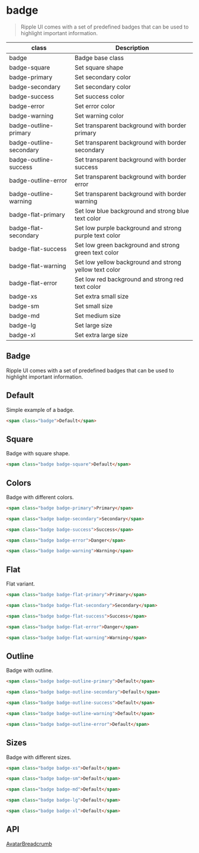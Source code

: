 # badge

> Ripple UI comes with a set of predefined badges that can be used to highlight important information.

| class                   | Description                                            |
| ----------------------- | ------------------------------------------------------ |
| badge                   | Badge base class                                       |
| badge-square            | Set square shape                                       |
| badge-primary           | Set secondary color                                    |
| badge-secondary         | Set secondary color                                    |
| badge-success           | Set success color                                      |
| badge-error             | Set error color                                        |
| badge-warning           | Set warning color                                      |
| badge-outline-primary   | Set transparent background with border primary         |
| badge-outline-secondary | Set transparent background with border secondary       |
| badge-outline-success   | Set transparent background with border success         |
| badge-outline-error     | Set transparent background with border error           |
| badge-outline-warning   | Set transparent background with border warning         |
| badge-flat-primary      | Set low blue background and strong blue text color     |
| badge-flat-secondary    | Set low purple background and strong purple text color |
| badge-flat-success      | Set low green background and strong green text color   |
| badge-flat-warning      | Set low yellow background and strong yellow text color |
| badge-flat-error        | Set low red background and strong red text color       |
| badge-xs                | Set extra small size                                   |
| badge-sm                | Set small size                                         |
| badge-md                | Set medium size                                        |
| badge-lg                | Set large size                                         |
| badge-xl                | Set extra large size                                   |

## Badge

Ripple UI comes with a set of predefined badges that can be used to highlight important information.

## [​](#default)Default

Simple example of a badge.

```html
<span class="badge">Default</span>
```

## [​](#square)Square

Badge with square shape.

```html
<span class="badge badge-square">Default</span>
```

## [​](#colors)Colors

Badge with different colors.

```html
<span class="badge badge-primary">Primary</span>

<span class="badge badge-secondary">Secondary</span>

<span class="badge badge-success">Success</span>

<span class="badge badge-error">Danger</span>

<span class="badge badge-warning">Warning</span>
```

## [​](#flat)Flat

Flat variant.

```html
<span class="badge badge-flat-primary">Primary</span>

<span class="badge badge-flat-secondary">Secondary</span>

<span class="badge badge-flat-success">Success</span>

<span class="badge badge-flat-error">Danger</span>

<span class="badge badge-flat-warning">Warning</span>
```

## [​](#outline)Outline

Badge with outline.

```html
<span class="badge badge-outline-primary">Default</span>

<span class="badge badge-outline-secondary">Default</span>

<span class="badge badge-outline-success">Default</span>

<span class="badge badge-outline-warning">Default</span>

<span class="badge badge-outline-error">Default</span>
```

## [​](#sizes)Sizes

Badge with different sizes.

```html
<span class="badge badge-xs">Default</span>

<span class="badge badge-sm">Default</span>

<span class="badge badge-md">Default</span>

<span class="badge badge-lg">Default</span>

<span class="badge badge-xl">Default</span>
```

## [​](#api)API

[Avatar](/docs/components/avatar)[Breadcrumb](/docs/components/breadcrumb)
